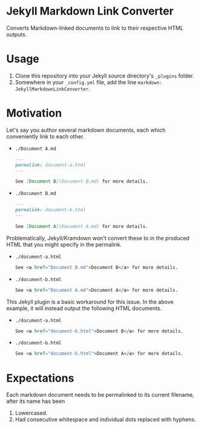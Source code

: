 # Jekyll Markdown Link Converter

Converts Markdown-linked documents to link to their respective HTML outputs.

# Usage

1. Clone this repository into your Jekyll source directory's `_plugins` folder.
2. Somewhere in your `_config.yml` file, add the line `markdown: JekyllMarkdownLinkConverter`.

# Motivation

Let's say you author several markdown documents, each which conveniently link to each other.

* `./Document A.md`

    ```markdown
    ---
    permalink: document-a.html
    ---

    See [Document B](Document B.md) for more details.
    ```

* `./Document B.md`

    ```markdown
    ---
    permalink: document-b.html
    ---

    See [Document A](Document A.md) for more details.
    ```

Problematically, Jekyll/Kramdown won't convert these to in the produced HTML that you might specify in the permalink.

* `./document-a.html`

    ```html
    See <a href="Document B.md">Document B</a> for more details.
    ```

* `./document-b.html`

    ```markdown
    See <a href="Document A.md">Document A</a> for more details.
    ```

This Jekyll plugin is a basic workaround for this issue.
In the above example, it will instead output the following HTML documents.

* `./document-a.html`

    ```html
    See <a href="document-b.html">Document B</a> for more details.
    ```

* `./document-b.html`

    ```markdown
    See <a href="document-b.html">Document A</a> for more details.
    ```

# Expectations

Each markdown document needs to be permalinked to its current filename, after its name has been

1. Lowercased.
2. Had consecutive whitespace and individual dots replaced with hyphens.
